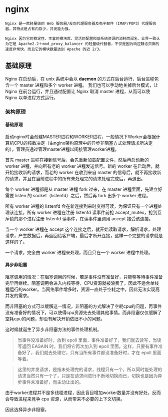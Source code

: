 # nginx
```
Nginx 是一款轻量级的 Web 服务器/反向代理服务器及电子邮件（IMAP/POP3）代理服务器，其特点是占有内存少，并发能力强。

Nginx 因为它的稳定性、丰富的模块库、灵活的配置和低系统资源的消耗而闻名．业界一致认为它是 Apache2.2＋mod_proxy_balancer 的轻量级代替者，不仅是因为响应静态页面的速度非常快，而且它的模块数量达到 Apache 的近 2/3。
```
## 基础原理

Nginx 在启动后，在 unix 系统中会以 **daemon** 的方式在后台运行，后台进程包含一个 master 进程和多个 worker 进程。
我们也可以手动地关掉后台模式，让 Nginx 在前台运行，并且通过配置让 Nginx 取消 master 进程，从而可以使 Nginx 以单进程方式运行。

### 架构原理
#### 基础原理
启动nginx时会创建MASTER进程和WORKER进程，一般情况下Worker会根据计算机CPU的核数决定（由nginx架构原理中的异步非阻塞方式处理请求所决定的）。管理员通过管理master进程以间接管理worker进程。

首先 master 进程在接到信号后，会先重新加载配置文件，然后再启动新的 worker 进程，并向所有老的 worker 进程发送信号。新的 worker 在启动后，就开始接收新的请求，而老的 worker 在收到来自 master 的信号后，就不再接收新的请求，并且在当前进程中的所有未处理完的请求处理完成后，再退出。

每个 worker 进程都是从 master 进程 fork 过来，在 master 进程里面，先建立好需要 listen 的 socket（listenfd）之后，然后再 fork 出多个 worker 进程。

所有 worker 进程的 listenfd 会在新连接到来时变得可读，为保证只有一个进程处理该连接，所有 worker 进程在注册 listenfd 读事件前抢 accept_mutex，抢到互斥锁的那个进程注册 listenfd 读事件，在读事件里调用 accept 接受该连接。

当一个 worker 进程在 accept 这个连接之后，就开始读取请求，解析请求，处理请求，产生数据后，再返回给客户端，最后才断开连接，这样一个完整的请求就是这样的了。

一个请求，完全由 worker 进程来处理，而且只在一个 worker 进程中处理。

#### 异步非阻塞
阻塞调用的情况：在阻塞调用的时候，若是事件没有准备好，只能够等待事件准备完毕再继续。阻塞调用会进入内核等待，CPU资源就被浪费了，因此不适合单线程运行的worker。当网络事件增多时，资源一直处于空耗之中，因此无法实现高并发的需求。

而非阻塞的方式可以缓解这一情况，非阻塞的方式解决了空耗cpu的问题，再事件没有准备好的情况下，可以使得cpu资源先去处理其他事情。而非阻塞仅仅缓解了空耗cpu的问题，却没有解决开销依旧不小的问题。

这时候就诞生了异步非阻塞方法的事件处理机制。


> 当事件没准备好时，放到 epoll 里面，事件准备好了，我们就去读写，当读写返回 EAGAIN 时，我们将它再次加入到 epoll 里面。这样，只要有事件准备好了，我们就去处理它，只有当所有事件都没准备好时，才在 epoll 里面等着。

> 这里的并发请求，是指未处理完的请求，线程只有一个，所以同时能处理的请求当然只有一个了，只是在请求间进行不断地切换而已，切换也是因为异步事件未准备好，而主动让出的。

由于worker进程并不是多线程进程，因此盲目增加worker数量并没有好处，反而会导致进程来竞争 cpu 资源，从而带来不必要的上下文切换。

因此选择异步非阻塞。